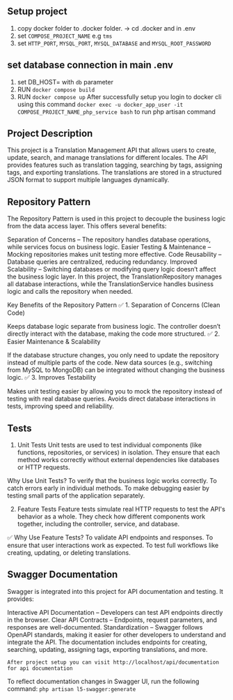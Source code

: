 ## Setup project
1. copy docker folder to .docker folder. -> cd .docker and in .env
2. set `COMPOSE_PROJECT_NAME` e.g `tms`
3. set `HTTP_PORT`, `MYSQL_PORT`, `MYSQL_DATABASE` and `MYSQL_ROOT_PASSWORD`
## set database connection in main .env 
1. set DB_HOST= with `db` parameter
2. RUN `docker compose build`
3. RUN `docker compose up`
After successfully setup you login to docker cli using this command
`docker exec -u docker_app_user -it COMPOSE_PROJECT_NAME_php_service bash` to run php artisan command

## Project Description
This project is a Translation Management API that allows users to create, update, search, and manage translations for different locales. The API provides features such as translation tagging, searching by tags, assigning tags, and exporting translations. The translations are stored in a structured JSON format to support multiple languages dynamically.

## Repository Pattern
The Repository Pattern is used in this project to decouple the business logic from the data access layer. This offers several benefits:

Separation of Concerns – The repository handles database operations, while services focus on business logic.
Easier Testing & Maintenance – Mocking repositories makes unit testing more effective.
Code Reusability – Database queries are centralized, reducing redundancy.
Improved Scalability – Switching databases or modifying query logic doesn’t affect the business logic layer.
In this project, the TranslationRepository manages all database interactions, while the TranslationService handles business logic and calls the repository when needed.

Key Benefits of the Repository Pattern
✅ 1. Separation of Concerns (Clean Code)

Keeps database logic separate from business logic.
The controller doesn’t directly interact with the database, making the code more structured.
✅ 2. Easier Maintenance & Scalability

If the database structure changes, you only need to update the repository instead of multiple parts of the code.
New data sources (e.g., switching from MySQL to MongoDB) can be integrated without changing the business logic.
✅ 3. Improves Testability

Makes unit testing easier by allowing you to mock the repository instead of testing with real database queries.
Avoids direct database interactions in tests, improving speed and reliability.

## Tests
1. Unit Tests
Unit tests are used to test individual components (like functions, repositories, or services) in isolation. They ensure that each method works correctly without external dependencies like databases or HTTP requests.

Why Use Unit Tests?
To verify that the business logic works correctly.
To catch errors early in individual methods.
To make debugging easier by testing small parts of the application separately.

2. Feature Tests
Feature tests simulate real HTTP requests to test the API's behavior as a whole. They check how different components work together, including the controller, service, and database.

✅ Why Use Feature Tests?
To validate API endpoints and responses.
To ensure that user interactions work as expected.
To test full workflows like creating, updating, or deleting translations.

## Swagger Documentation
Swagger is integrated into this project for API documentation and testing. It provides:

Interactive API Documentation – Developers can test API endpoints directly in the browser.
Clear API Contracts – Endpoints, request parameters, and responses are well-documented.
Standardization – Swagger follows OpenAPI standards, making it easier for other developers to understand and integrate the API.
The documentation includes endpoints for creating, searching, updating, assigning tags, exporting translations, and more.

`After project setup you can visit http://localhost/api/documentation for api documentation`

To reflect documentation changes in Swagger UI, run the following command:
`php artisan l5-swagger:generate`